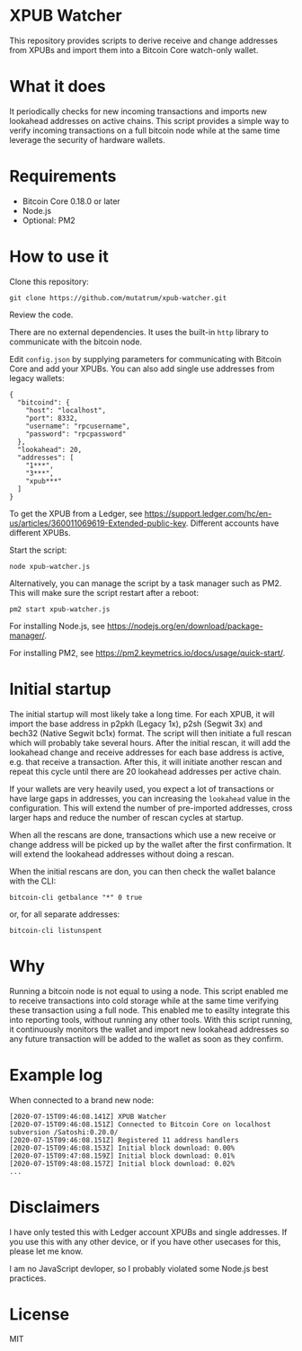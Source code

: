 # XPUB Watcher

This repository provides scripts to derive receive and change addresses from XPUBs and import them into a Bitcoin Core watch-only wallet.

# What it does

It periodically checks for new incoming transactions and imports new lookahead addresses on active chains. This script provides a simple way to verify incoming transactions on a full bitcoin node while at the same time leverage the security of hardware wallets.

# Requirements

- Bitcoin Core 0.18.0 or later
- Node.js
- Optional: PM2

# How to use it

Clone this repository:
```
git clone https://github.com/mutatrum/xpub-watcher.git
```

Review the code.

There are no external dependencies. It uses the built-in `http` library to communicate with the bitcoin node.

Edit `config.json` by supplying parameters for communicating with Bitcoin Core and add your XPUBs. You can also add single use addresses from legacy wallets:
```
{
  "bitcoind": {
    "host": "localhost",
    "port": 8332,
    "username": "rpcusername",
    "password": "rpcpassword"
  },
  "lookahead": 20,
  "addresses": [
    "1***",
    "3***",
    "xpub***"
  ]
}
```

To get the XPUB from a Ledger, see https://support.ledger.com/hc/en-us/articles/360011069619-Extended-public-key. Different accounts have different XPUBs.

Start the script:
```
node xpub-watcher.js
```

Alternatively, you can manage the script by a task manager such as PM2. This will make sure the script restart after a reboot:
```
pm2 start xpub-watcher.js
```

For installing Node.js, see https://nodejs.org/en/download/package-manager/.

For installing PM2, see https://pm2.keymetrics.io/docs/usage/quick-start/.

# Initial startup

The initial startup will most likely take a long time. For each XPUB, it will import the base address in p2pkh (Legacy 1x), p2sh (Segwit 3x) and bech32 (Native Segwit bc1x) format. The script will then initiate a full rescan which will probably take several hours. After the initial rescan, it will add the lookahead change and receive addresses for each base address is active, e.g. that receive a transaction. After this, it will initiate another rescan and repeat this cycle until there are 20 lookahead addresses per active chain. 

If your wallets are very heavily used, you expect a lot of transactions or have large gaps in addresses, you can increasing the `lookahead` value in the configuration. This will extend the number of pre-imported addresses, cross larger haps and reduce the number of rescan cycles at startup.  

When all the rescans are done, transactions which use a new receive or change address will be picked up by the wallet after the first confirmation. It will extend the lookahead addresses without doing a rescan.

When the initial rescans are don, you can then check the wallet balance with the CLI:
```
bitcoin-cli getbalance "*" 0 true
```
or, for all separate addresses:
```
bitcoin-cli listunspent
```

# Why

Running a bitcoin node is not equal to using a node. This script enabled me to receive transactions into cold storage while at the same time verifying these transaction using a full node. This enabled me to easilty integrate this into reporting tools, without running any other tools. With this script running, it continuously monitors the wallet and import new lookahead addresses so any future transaction will be added to the wallet as soon as they confirm.

# Example log

When connected to a brand new node:
```
[2020-07-15T09:46:08.141Z] XPUB Watcher
[2020-07-15T09:46:08.151Z] Connected to Bitcoin Core on localhost subversion /Satoshi:0.20.0/
[2020-07-15T09:46:08.151Z] Registered 11 address handlers
[2020-07-15T09:46:08.153Z] Initial block download: 0.00%
[2020-07-15T09:47:08.159Z] Initial block download: 0.01%
[2020-07-15T09:48:08.157Z] Initial block download: 0.02%
...
```

# Disclaimers

I have only tested this with Ledger account XPUBs and single addresses. If you use this with any other device, or if you have other usecases for this, please let me know.

I am no JavaScript devloper, so I probably violated some Node.js best practices.

# License

MIT